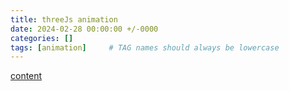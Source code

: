 ```yaml
---
title: threeJs animation
date: 2024-02-28 00:00:00 +/-0000
categories: []
tags: [animation]     # TAG names should always be lowercase
---
```


[content](//https://momentaryrainy.github.io/assets/threeJs/index.html)

